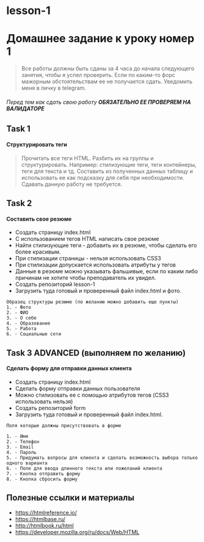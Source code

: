 # lesson-1

# Домашнее задание к уроку номер 1

> Все работы должны быть сданы за 4 часа до начала следующего занятия, чтобы я успел проверить. 
> Если по каким-то форс мажорным обстоятельствам ее не получается сдать. Уведомить меня в личку в telegram.

###### Перед тем как сдать свою работу **ОБЯЗАТЕЛЬНО ЕЕ ПРОВЕРЯЕМ НА ВАЛИДАТОРЕ**

## Task 1

#### Структурировать теги

> Прочитать все теги HTML. Разбить их на группы и структурировать. Например: стилизующие теги, теги контейнеры, теги для текста и тд. Составить из полученных данных таблицу и использовать ее как подсказку для себя при необходимости. Сдавать данную работу не требуется.

## Task 2 

#### Составить свое резюме

+ Создать страницу index.html
+ С использованием тегов HTML написать свое резюме
+ Hайти стилизующие теги - добавить их в резюмe, чтобы сделать его более красивым.
+ При стилизации страницы - нельзя использовать CSS3
+ При стилизации допускается использовать атрибуты у тегов
+ Данные в резюме можно указывать фальшивые, если по каким либо причинам не хотите чтобы преподаватель их увидел.
+ Создать репозиторий lesson-1
+ Загрузить туда готовый и проверенный файл index.html и фото.

```
Образец структуры резюме (по желанию можно добавить еще пункты)
1. - Фото
2. - ФИО
3. - О себе
4. - Образование
5. - Работа
6. - Социальные сети
```

## Task 3 ADVANCED (выполняем по желанию)

#### Сделать форму для отправки данных клиента

+ Создать страницу index.html
+ Сделать форму отправки данных пользователя
+ Можно стилизовать ее с помощью атрибутов тегов (CSS3 использовать нельзя)
+ Создать репозиторий form
+ Загрузить туда готовый и проверенный файл index.html.

```
Поля которые должны присутствовать в форме

1. - Имя
2. - Телефон
3. - Email
4. - Пароль
5. - Придумать вопросы для клиента и сделать возможность выбора только одного варианта
6. - Поле для ввода длинного текста или пожеланий клиента
7. - Кнопка отправить форму
8. - Кнопка сбросить форму
```
## Полезные ссылки и материалы

+ https://htmlreference.io/
+ https://htmlbase.ru/
+ http://htmlbook.ru/html
+ https://developer.mozilla.org/ru/docs/Web/HTML

